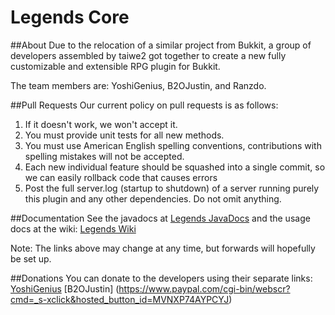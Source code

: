 Legends Core
====

##About
Due to the relocation of a similar project from Bukkit, a group of developers assembled by taiwe2 got together to create
a new fully customizable and extensible RPG plugin for Bukkit.

The team members are: YoshiGenius, B2OJustin, and Ranzdo.

##Pull Requests
Our current policy on pull requests is as follows:

1. If it doesn't work, we won't accept it.
2. You must provide unit tests for all new methods.
3. You must use American English spelling conventions, contributions with spelling mistakes will not be accepted.
4. Each new individual feature should be squashed into a single commit, so we can easily rollback code that causes errors
5. Post the full server.log (startup to shutdown) of a server running purely this plugin and any other dependencies. Do not omit anything.

##Documentation
See the javadocs at [Legends JavaDocs](http://jd.yoshigenius.com/apidocs/legends/)
and the usage docs at the wiki: [Legends Wiki](https://github.com/Legends-Dev/Legends-Core/wiki)

Note: The links above may change at any time, but forwards will hopefully be set up.

##Donations
You can donate to the developers using their separate links:
[YoshiGenius](http://www.paypal.com/cgi-bin/webscr?CMD=_s-xclick&hosted_button_id=UKZNMWFMEU7RU)
[B2OJustin] (https://www.paypal.com/cgi-bin/webscr?cmd=_s-xclick&hosted_button_id=MVNXP74AYPCYJ)
